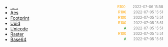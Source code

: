 - [......]()<span style="font-size:.8em;float:right"><span style="color:orange">R100</span><span style="padding-left:2em;color:gray;">2022-07-06 15:58</span></span>
- [Aes](aes)<span style="font-size:.8em;float:right"><span style="color:orange">R100</span><span style="padding-left:2em;color:gray;">2022-07-05 15:51</span></span>
- [Footprint](footprint)<span style="font-size:.8em;float:right"><span style="color:orange">R100</span><span style="padding-left:2em;color:gray;">2022-07-05 15:51</span></span>
- [Uuid](uuid)<span style="font-size:.8em;float:right"><span style="color:orange">R100</span><span style="padding-left:2em;color:gray;">2022-07-05 15:51</span></span>
- [Unicode](unicode)<span style="font-size:.8em;float:right"><span style="color:green">A</span><span style="padding-left:2em;color:gray;">2022-07-05 15:51</span></span>
- [Raster](image)<span style="font-size:.8em;float:right"><span style="color:orange">R100</span><span style="padding-left:2em;color:gray;">2022-07-05 15:51</span></span>
- [Base64](base64)<span style="font-size:.8em;float:right"><span style="color:green">A</span><span style="padding-left:2em;color:gray;">2022-07-05 15:51</span></span>
